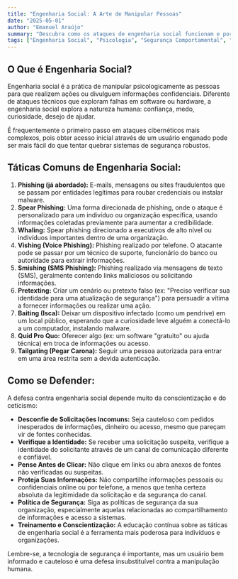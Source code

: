 ```yaml
---
title: "Engenharia Social: A Arte de Manipular Pessoas"
date: "2025-05-01"
author: "Emanuel Araújo"
summary: "Descubra como os ataques de engenharia social funcionam e por que o fator humano é muitas vezes o elo mais fraco na segurança."
tags: ["Engenharia Social", "Psicologia", "Segurança Comportamental", "Phishing", "Pretexting"]
---
```


## O Que é Engenharia Social?

Engenharia social é a prática de manipular psicologicamente as pessoas para que realizem ações ou divulguem informações confidenciais. Diferente de ataques técnicos que exploram falhas em software ou hardware, a engenharia social explora a natureza humana: confiança, medo, curiosidade, desejo de ajudar.

É frequentemente o primeiro passo em ataques cibernéticos mais complexos, pois obter acesso inicial através de um usuário enganado pode ser mais fácil do que tentar quebrar sistemas de segurança robustos.

## Táticas Comuns de Engenharia Social:

1.  **Phishing (já abordado):** E-mails, mensagens ou sites fraudulentos que se passam por entidades legítimas para roubar credenciais ou instalar malware.
2.  **Spear Phishing:** Uma forma direcionada de phishing, onde o ataque é personalizado para um indivíduo ou organização específica, usando informações coletadas previamente para aumentar a credibilidade.
3.  **Whaling:** Spear phishing direcionado a executivos de alto nível ou indivíduos importantes dentro de uma organização.
4.  **Vishing (Voice Phishing):** Phishing realizado por telefone. O atacante pode se passar por um técnico de suporte, funcionário do banco ou autoridade para extrair informações.
5.  **Smishing (SMS Phishing):** Phishing realizado via mensagens de texto (SMS), geralmente contendo links maliciosos ou solicitando informações.
6.  **Pretexting:** Criar um cenário ou pretexto falso (ex: "Preciso verificar sua identidade para uma atualização de segurança") para persuadir a vítima a fornecer informações ou realizar uma ação.
7.  **Baiting (Isca):** Deixar um dispositivo infectado (como um pendrive) em um local público, esperando que a curiosidade leve alguém a conectá-lo a um computador, instalando malware.
8.  **Quid Pro Quo:** Oferecer algo (ex: um software "gratuito" ou ajuda técnica) em troca de informações ou acesso.
9.  **Tailgating (Pegar Carona):** Seguir uma pessoa autorizada para entrar em uma área restrita sem a devida autenticação.

## Como se Defender:

A defesa contra engenharia social depende muito da conscientização e do ceticismo:

*   **Desconfie de Solicitações Incomuns:** Seja cauteloso com pedidos inesperados de informações, dinheiro ou acesso, mesmo que pareçam vir de fontes conhecidas.
*   **Verifique a Identidade:** Se receber uma solicitação suspeita, verifique a identidade do solicitante através de um canal de comunicação diferente e confiável.
*   **Pense Antes de Clicar:** Não clique em links ou abra anexos de fontes não verificadas ou suspeitas.
*   **Proteja Suas Informações:** Não compartilhe informações pessoais ou confidenciais online ou por telefone, a menos que tenha certeza absoluta da legitimidade da solicitação e da segurança do canal.
*   **Política de Segurança:** Siga as políticas de segurança da sua organização, especialmente aquelas relacionadas ao compartilhamento de informações e acesso a sistemas.
*   **Treinamento e Conscientização:** A educação contínua sobre as táticas de engenharia social é a ferramenta mais poderosa para indivíduos e organizações.

Lembre-se, a tecnologia de segurança é importante, mas um usuário bem informado e cauteloso é uma defesa insubstituível contra a manipulação humana.
